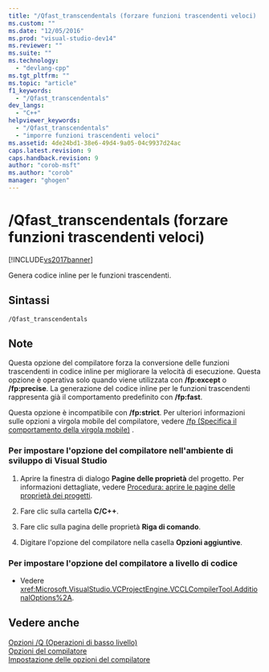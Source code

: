 ```yaml
---
title: "/Qfast_transcendentals (forzare funzioni trascendenti veloci) | Microsoft Docs"
ms.custom: ""
ms.date: "12/05/2016"
ms.prod: "visual-studio-dev14"
ms.reviewer: ""
ms.suite: ""
ms.technology: 
  - "devlang-cpp"
ms.tgt_pltfrm: ""
ms.topic: "article"
f1_keywords: 
  - "/Qfast_transcendentals"
dev_langs: 
  - "C++"
helpviewer_keywords: 
  - "/Qfast_transcendentals"
  - "imporre funzioni trascendenti veloci"
ms.assetid: 4de24bd1-38e6-49d4-9a05-04c9937d24ac
caps.latest.revision: 9
caps.handback.revision: 9
author: "corob-msft"
ms.author: "corob"
manager: "ghogen"
---
```

# /Qfast_transcendentals (forzare funzioni trascendenti veloci)
[!INCLUDE[vs2017banner](../../assembler/inline/includes/vs2017banner.md)]

Genera codice inline per le funzioni trascendenti.  
  
## Sintassi  
  
```  
/Qfast_transcendentals  
```  
  
## Note  
 Questa opzione del compilatore forza la conversione delle funzioni trascendenti in codice inline per migliorare la velocità di esecuzione.  Questa opzione è operativa solo quando viene utilizzata con **\/fp:except** o **\/fp:precise**.  La generazione del codice inline per le funzioni trascendenti rappresenta già il comportamento predefinito con **\/fp:fast**.  
  
 Questa opzione è incompatibile con **\/fp:strict**.  Per ulteriori informazioni sulle opzioni a virgola mobile del compilatore, vedere [\/fp \(Specifica il comportamento della virgola mobile\)](../../build/reference/fp-specify-floating-point-behavior.md) .  
  
### Per impostare l'opzione del compilatore nell'ambiente di sviluppo di Visual Studio  
  
1.  Aprire la finestra di dialogo **Pagine delle proprietà** del progetto.  Per informazioni dettagliate, vedere [Procedura: aprire le pagine delle proprietà dei progetti](../../misc/how-to-open-project-property-pages.md).  
  
2.  Fare clic sulla cartella **C\/C\+\+**.  
  
3.  Fare clic sulla pagina delle proprietà **Riga di comando**.  
  
4.  Digitare l'opzione del compilatore nella casella **Opzioni aggiuntive**.  
  
### Per impostare l'opzione del compilatore a livello di codice  
  
-   Vedere <xref:Microsoft.VisualStudio.VCProjectEngine.VCCLCompilerTool.AdditionalOptions%2A>.  
  
## Vedere anche  
 [Opzioni \/Q \(Operazioni di basso livello\)](../../build/reference/q-options-low-level-operations.md)   
 [Opzioni del compilatore](../../build/reference/compiler-options.md)   
 [Impostazione delle opzioni del compilatore](../../build/reference/setting-compiler-options.md)